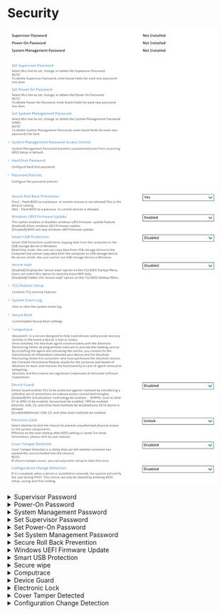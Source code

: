 # Security #
![](./img/security.png)

<details><summary>Supervisor Password</summary>

The supervisor password (SVP) protects the system information stored in UEFI BIOS.

!> When entering the UEFI BIOS menu, enter the correct supervisor password in the window prompted. You also can press Enter to skip the password prompt. However, you cannot change most of the system configuration options in UEFI BIOS.

!> **The supervisor password can be set only through the UEFI BIOS menu**. Once it is in place, then it can be modified Windows Management Instrumentation (WMI) with the Lenovo client-management interface.

If you have set both the supervisor password and power-on password, you can use the supervisor password to access your computer when you turn it on.

!> The supervisor password overrides the power-on password. 

View only.

Shows the current password state.

Possible values:

1.  Not Installed 
2. Installed

| WMI Setting name | Values | SVP / SMP Req'd | AMD/Intel |
|:---|:---|:---|:---|
|  |  |  | Both |
</details>


<details><summary>Power-On Password</summary>

Power-On Password prevents unauthorized users from booting your computer.

View only.

Shows the current password state.

Possible values:

1. Not Installed 
2. Installed

| WMI Setting name | Values | SVP / SMP Req'd | AMD/Intel |
|:---|:---|:---|:---|
|  |  |  | Both |
</details>


<details><summary>System Management Password</summary>

The system management password (SMP) protects the system information stored in UEFI BIOS like a supervisor password, but it has lower authority by default.

?> The system management password can be set through the UEFI BIOS menu or through Windows Management Instrumentation (WMI) with the Lenovo client-management interface. You can enable the system management password to have the same authority as the supervisor password to control security-related features.

View only.

Shows the current password state.

Possible values:

1. Not Installed 
2. Installed

| WMI Setting name | Values | SVP / SMP Req'd | AMD/Intel |
|:---|:---|:---|:---|
|  |  |  | Both |
</details>


<details><summary>Set Supervisor Password</summary>

Set, change or delete the Supervisor Password (SVP).<br>

?> To delete Supervisor Password, enter blank fields for each new password line item.

Parameters:
1. [ Enter New Password ]
2. [ Confirm New Password ]
3. < Actions >:<br>
    a. **Save** – default<br>
    b. Cancel

| WMI Setting name | Values | SVP / SMP Req'd | AMD/Intel |
|:---|:---|:---|:---|
|  |  |  | Both |
</details>


<details><summary>Set Power-On Password</summary>
Set, change or delete the Power-On Password.

?> To delete Power-On Password, enter blank fields for each new password line item.

<!-- TODO: confirm parameters -->

Parameters:
1. [ Enter New Password ]
2. [ Confirm New Password ]
3. < Actions >:<br>
    a. **Save** – default<br>
    b. Cancel

| WMI Setting name | Values | SVP / SMP Req'd | AMD/Intel |
|:---|:---|:---|:---|
|  |  |  | Both |
</details>


<details><summary>Set System Management Password</summary>

Set, change or delete the System Management Password (SMP).

?> To delete System Management Password, enter blank fields for each new password line item.

<!-- TODO: confirm parameters -->

Parameters:
1. [ Enter New Password ]
2. [ Confirm New Password ]
3. < Actions >:<br>
    a. **Save** – default<br>
    b. Cancel

| WMI Setting name | Values | SVP / SMP Req'd | AMD/Intel |
|:---|:---|:---|:---|
|  |  |  | Both |
</details>


<details><summary>Secure Roll Back Prevention</summary>

Whether to prevent Flashing the BIOS to a previous or current version.

Options:

1. **Yes** (prevent) – Default.
2. No (allow).

| WMI Setting name | Values | SVP / SMP Req'd | AMD/Intel |
|:---|:---|:---|:---|
| SecureRollBackPrevention | No,Yes | yes | Both |
</details>


<details><summary>Windows UEFI Firmware Update</summary>

Options:

1. **Enabled** – allow windows UEFI firmware update. Default.
2. Disabled – BIOS will skip windows UEFI firmware update.

| WMI Setting name | Values | SVP / SMP Req'd | AMD/Intel |
|:---|:---|:---|:---|
| WindowsUEFIFirmwareUpdate | Disabled,Enabled | yes | Both |
</details>


<details><summary>Smart USB Protection</summary>

Smart USB Protection blocks copying data from the computer to the USB storage device in windows.<br>

Options:

1. **Disabled** – the user can copy data from and to USB storage device. Default. 
2. Read Only – the user can copy data from USB storage device to the Computer but not from the computer to USB storage device.
3. No Access – the user cannot use USB storage device in OS.

| WMI Setting name | Values | SVP / SMP Req'd | AMD/Intel |
|:---|:---|:---|:---|
| SmartUSBProtection | Disabled,Read Only,No Access | yes | Both |
</details>


<details><summary>Secure wipe</summary>

Whether to display the `secure wipe` option on the F12 BIOS Startup Menu. Users can select this option to securely erase HDD data.

Options:

1. Enabled. 
2. **Disabled** – Default. 

| WMI Setting name | Values | SVP / SMP Req'd | AMD/Intel |
|:---|:---|:---|:---|
| securewipe |  | yes | Both |
</details>


<details><summary>Computrace</summary>

Settings for Absolute Persistence Module.

?> Absolute(c) is a service designed to help track devices and provide recovery services in the event a device is lost or stolen. Once installed, the Absolute agent communicates with the Absolute Monitoring Center and programmed intervals to provide the tracking service. By installing the agent and activating the service, you consent to the transmission of information between your device and the Absolute Monitoring Center. For customers who have purchased the Absolute service, the firmware Persistence Module checks for the presence and health of Absolute on boot, and restores the functionality in case of agent removal or tampering. Absolute and Persistence are registered trademarks of Absolute Software Corporation.

![](./img/computrace.png)

<details><summary>Absolute Persistence Version</summary>

View only. 

| WMI Setting name | Values | SVP / SMP Req'd | AMD/Intel |
|:---|:---|:---|:---|
|  |  |  | Both |
</details>

<details><summary>Absolute Persistence Module</summary>

Whether to enable the firmware Persistence Module of the optional service from Absolute.<br>

Options:

1.	**Enabled** – Default. 
2.	Disabled.
3.	Permanently Disabled. 

!> Selecting `Permanently Disabled` requires additional confirmation, because if Computrace activation is permanently disabled, then you can never enable it again. <br> More information on the official site of [Absolute Software Corporation](https://www.absolute.com/partners/device-manufacturers/lenovo/).

| WMI Setting name | Values | SVP / SMP Req'd | AMD/Intel |
|:---|:---|:---|:---|
| AbsolutePersistenceModule | Disabled,Enabled,Permanently Disabled | yes | Both |
</details>

</details>


<details><summary>Device Guard</summary>

Device Guard enables PCs to be protected against malware by introducing a collective set of restrictions on a device across several technologies. <br>

Options:

1. Enabled – CPU Virtualization Technology to be enabled, IOMMU (Intel Input\Output Memory Management Unit), such as Intel VT-d, AMD-Vi to be enabled, TPM to be enabled. 
Ethernet, USB, CD, and other boot methods to be disabled, only SATA device to be allowed.
2. **Disabled** – Ethernet, USB, CD, and other boot methods to be enabled. Default. 

| WMI Setting name | Values | SVP / SMP Req'd | AMD/Intel |
|:---|:---|:---|:---|
| DeviceGuard | Disabled,Enabled | yes | Both |
</details>


<details><summary>Electronic Lock</summary>

Whether to lock the chassis to prevent unauthorized physical access to the system components.

Options:

1. Lock. 
2. **Unlock** – Default. 

?> The setting is effective on the next startup after BIOS setting is saved. <br /> For more information, please refer to [user manual](https://thinkstation-specs.com/thinkstation/p350-tower/). 

| WMI Setting name | Values | SVP / SMP Req'd | AMD/Intel |
|:---|:---|:---|:---|
| ElectronicLock |  | yes | Both |
</details>

<details><summary>Cover Tamper Detected</summary>

Whether to enable Chassis Intrusion Detection, a utility that can tell whether someone has opened the case (intruded into the chassis).

Options:

1. **Disabled** – Default. 
2. Enabled.

!> If chassis tamper occurs, you must enter setup to clear this error.

| WMI Setting name | Values | SVP / SMP Req'd | AMD/Intel |
|:---|:---|:---|:---|
| CoverTamperDetected | Disabled,Enabled | yes | Both |
</details>


<details><summary>Configuration Change Detection</summary>

Whether the system will notify the user during POST (Power On Self Test), when a device is installed or removed.

!> This notice can only be cleared by entering BIOS setup, saving, and then exiting.

Options:

1. Enabled.
2. **Disabled** – Default.

| WMI Setting name | Values | SVP / SMP Req'd | AMD/Intel |
|:---|:---|:---|:---|
| ConfigurationChangeDetection | Disabled,Enabled | yes | Both |
</details>